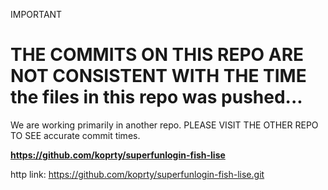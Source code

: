 IMPORTANT
<h1>THE COMMITS ON THIS REPO ARE NOT CONSISTENT WITH THE TIME the files in this repo was pushed... </h1>
We are working primarily in another repo.
PLEASE VISIT THE OTHER REPO TO SEE accurate commit times. 

<b>https://github.com/koprty/superfunlogin-fish-lise</b>


http link: https://github.com/koprty/superfunlogin-fish-lise.git

